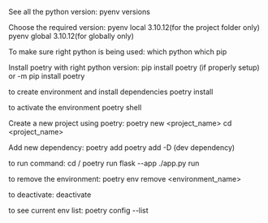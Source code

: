 See all the python version: 
    pyenv versions

Choose the required version: 
    pyenv local 3.10.12(for the project folder only)
    pyenv global 3.10.12(for globally only)

To make sure right python is being used: 
    which python 
    which pip

Install poetry with right python version: 
    pip install poetry (if properly setup)
    or
    <location-to-right-python> -m pip install poetry

to create environment and install dependencies
    poetry install 

to activate the environment
    poetry shell

Create a new project using poetry: 
    poetry new <project_name>
    cd <project_name>

Add new dependency:
    poetry add <package>
    poetry add -D <package> (dev dependency)

to run command:
    cd <project>/<package>
    poetry run flask --app ./app.py run

to remove the environment:
    poetry env remove <environment_name>

to deactivate:
    deactivate

to see current env list:
    poetry config --list